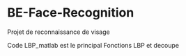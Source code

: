# BE-Face-Recognition

Projet de reconnaissance de visage

Code LBP_matlab est le principal
Fonctions LBP et decoupe


